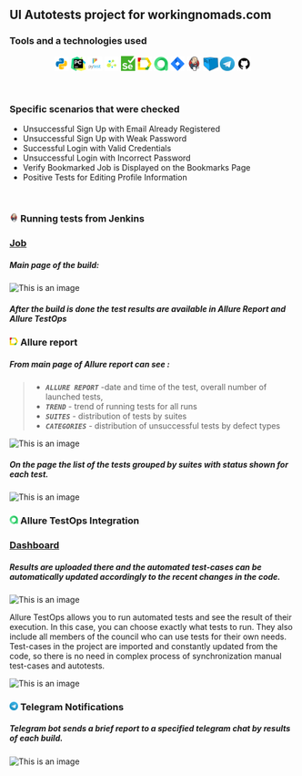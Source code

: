 ## UI Autotests project for workingnomads.com
### Tools and a technologies used
<p  align="center">
<code><img width="5%" title="Python" src="images/python.png"></code>
<code><img width="5%" title="Pycharm" src="images/pycharm.png"></code>
<code><img width="5%" title="Pytest" src="images/pytest.png"></code>
<code><img width="5%" title="Selene" src="images/selene.png"></code>
<code><img width="5%" title="Selenium" src="images/selenium.png"></code>
<code><img width="5%" title="Allure Report" src="images/allure_report.png"></code>
<code><img width="5%" title="Allure TestOps" src="images/allure_testops.png"></code>
<code><img width="5%" title="Jira" src="images/jira.png"></code>
<code><img width="5%" title="Jenkins" src="images/jenkins.png"></code>
<code><img width="5%" title="Selenoid" src="images/selenoid.png"></code>
<code><img width="5%" title="Telegram Bot" src="images/tg.png"></code>
<code><img width="5%" title="GitHub" src="images/github.png"></code>
</p>
<br> 

### Specific scenarios that were checked
* Unsuccessful Sign Up with Email Already Registered
* Unsuccessful Sign Up with Weak Password
* Successful Login with Valid Credentials
* Unsuccessful Login with Incorrect Password
* Verify Bookmarked Job is Displayed on the Bookmarks Page
* Positive Tests for Editing Profile Information
<br>

<!-- Jenkins -->

### <img width="3%" title="Jenkins" src="images/jenkins.png"> Running tests from Jenkins
### [Job](https://jenkins.autotests.cloud/job/meerim_diplom_work_api_tests/)
##### Main page of the build:
![This is an image](images/screenshots/jenkins.png)
##### After the build is done the test results are available in Allure Report and Allure TestOps


<!-- Allure report -->

### <img width="3%" title="Allure Report" src="images/allure_report.png"> Allure report
##### From main page of Allure report can see  :

>- <code><strong>*ALLURE REPORT*</strong></code> -date and time of the test, overall number of launched tests,
>- <code><strong>*TREND*</strong></code> - trend of running tests for all runs
>- <code><strong>*SUITES*</strong></code> - distribution of tests by suites
>- <code><strong>*CATEGORIES*</strong></code> - distribution of unsuccessful tests by defect types

![This is an image](images/screenshots/allure_dashboard.png)


##### On the page the list of the tests grouped by suites with status shown for each test.
![This is an image](images/screenshots/allure_suites.png)


<!-- Allure TestOps -->

### <img width="3%" title="Allure TestOps" src="images/allure_testops.png"> Allure TestOps Integration
### [Dashboard](https://allure.autotests.cloud/project/3560/dashboards)
##### Results are uploaded there and the automated test-cases can be automatically updated accordingly to the recent changes in the code.
![This is an image](images/screenshots/allure_testops_dashboard.png)

Allure TestOps allows you to run automated tests and see the result of their execution. 
In this case, you can choose exactly what tests to run. 
They also include all members of the council who can use tests for their own needs.
Test-cases in the project are imported and constantly updated from the code,
so there is no need in complex process of synchronization manual test-cases and autotests.

![This is an image](images/screenshots/test_suites.png)


<!-- Telegram -->

### <img width="3%" title="Telegram" src="images/tg.png"> Telegram Notifications
##### Telegram bot sends a brief report to a specified telegram chat by results of each build.

![This is an image](images/screenshots/tg_bot.png)